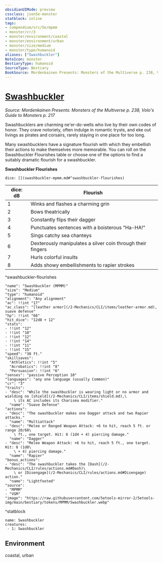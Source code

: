 ```yaml
---
obsidianUIMode: preview
cssclass: json5e-monster
statblock: inline
tags:
- compendium/src/5e/mpmm
- monster/cr/3
- monster/environment/coastal
- monster/environment/urban
- monster/size/medium
- monster/type/humanoid
aliases: ["Swashbuckler"]
NoteIcon: monster
BestiaryType: humanoid
SourceType: Bestiary
BookSource: Mordenkainen Presents: Monsters of the Multiverse p. 238, Volo's Guide to Monsters p. 217
---
```

# [Swashbuckler](2-Mechanics\CLI\bestiary\humanoid/swashbuckler-mpmm.md)
*Source: Mordenkainen Presents: Monsters of the Multiverse p. 238, Volo's Guide to Monsters p. 217*  

Swashbucklers are charming ne'er-do-wells who live by their own codes of honor. They crave notoriety, often indulge in romantic trysts, and eke out livings as pirates and corsairs, rarely staying in one place for too long.

Many swashbucklers have a signature flourish with which they embellish their actions to make themselves more memorable. You can roll on the Swashbuckler Flourishes table or choose one of the options to find a suitably dramatic flourish for a swashbuckler.

**Swashbuckler Flourishes**

`dice: [](swashbuckler-mpmm.md#^swashbuckler-flourishes)`

| dice: d8 | Flourish |
|----------|----------|
| 1 | Winks and flashes a charming grin |
| 2 | Bows theatrically |
| 3 | Constantly flips their dagger |
| 4 | Punctuates sentences with a boisterous "Ha-HA!" |
| 5 | Sings catchy sea chanteys |
| 6 | Dexterously manipulates a silver coin through their fingers |
| 7 | Hurls colorful insults |
| 8 | Adds showy embellishments to rapier strokes |
^swashbuckler-flourishes

```statblock
"name": "Swashbuckler (MPMM)"
"size": "Medium"
"type": "humanoid"
"alignment": "Any alignment"
"ac": !!int "17"
"ac_class": "[leather armor](/2-Mechanics/CLI/items/leather-armor.md), suave defense"
"hp": !!int "66"
"hit_dice": "12d8 + 12"
"stats":
- !!int "12"
- !!int "18"
- !!int "12"
- !!int "14"
- !!int "11"
- !!int "15"
"speed": "30 ft."
"skillsaves":
  "Athletics": !!int "5"
  "Acrobatics": !!int "8"
  "Persuasion": !!int "6"
"senses": "passive Perception 10"
"languages": "any one language (usually Common)"
"cr": "3"
"traits":
- "desc": "While the swashbuckler is wearing light or no armor and wielding no [shield](/2-Mechanics/CLI/items/shield.md),\
    \ its AC includes its Charisma modifier."
  "name": "Suave Defense"
"actions":
- "desc": "The swashbuckler makes one Dagger attack and two Rapier attacks."
  "name": "Multiattack"
- "desc": "Melee or Ranged Weapon Attack: +6 to hit, reach 5 ft. or range 20/60\
    \ ft., one target. Hit: 6 (1d4 + 4) piercing damage."
  "name": "Dagger"
- "desc": "Melee Weapon Attack: +6 to hit, reach 5 ft., one target. Hit: 8 (1d8\
    \ + 4) piercing damage."
  "name": "Rapier"
"bonus_actions":
- "desc": "The swashbuckler takes the [Dash](/2-Mechanics/CLI/rules/actions.md#Dash)\
    \ or [Disengage](/2-Mechanics/CLI/rules/actions.md#Disengage) action."
  "name": "Lightfooted"
"source":
- "MPMM"
- "VGM"
"image": "https://raw.githubusercontent.com/5etools-mirror-2/5etools-img/main/bestiary/tokens/MPMM/Swashbuckler.webp"
```
^statblock

```encounter-table
name: Swashbuckler
creatures:
 - 1: Swashbuckler
```

## Environment

coastal, urban